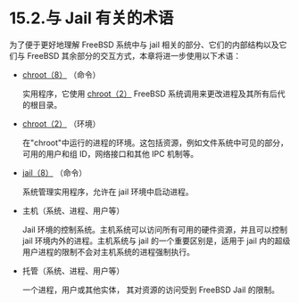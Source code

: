 # 15.2.与 Jail 有关的术语

为了便于更好地理解 FreeBSD 系统中与 jail 相关的部分、它们的内部结构以及它们与 FreeBSD 其余部分的交互方式，本章将进一步使用以下术语：

- [chroot（8）](https://www.freebsd.org/cgi/man.cgi?query=chroot&sektion=8&format=html) （命令）

  实用程序，它使用 [chroot（2）](https://www.freebsd.org/cgi/man.cgi?query=chroot&sektion=2&format=html) FreeBSD 系统调用来更改进程及其所有后代的根目录。

- [chroot（2）](https://www.freebsd.org/cgi/man.cgi?query=chroot&sektion=2&format=html) （环境）

  在"chroot"中运行的进程的环境。这包括资源，例如文件系统中可见的部分，可用的用户和组 ID，网络接口和其他 IPC 机制等。

- [jail（8）](https://www.freebsd.org/cgi/man.cgi?query=jail&sektion=8&format=html) （命令）

  系统管理实用程序，允许在 jail 环境中启动进程。

- 主机（系统、进程、用户等）

  Jail 环境的控制系统。主机系统可以访问所有可用的硬件资源，并且可以控制 jail 环境内外的进程。主机系统与 jail 的一个重要区别是，适用于 jail 内的超级用户进程的限制不会对主机系统的进程强制执行。

- 托管（系统、进程、用户等）

  一个进程，用户或其他实体， 其对资源的访问受到 FreeBSD Jail 的限制。
